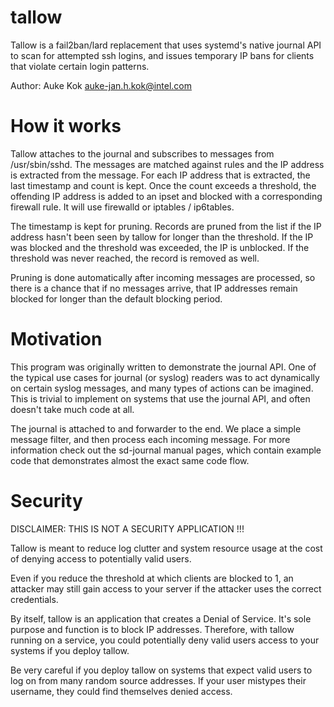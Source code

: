 
tallow
======

Tallow is a fail2ban/lard replacement that uses systemd's native
journal API to scan for attempted ssh logins, and issues temporary
IP bans for clients that violate certain login patterns.

Author: Auke Kok <auke-jan.h.kok@intel.com>


How it works
============

Tallow attaches to the journal and subscribes to messages from
/usr/sbin/sshd. The messages are matched against rules and the IP
address is extracted from the message.  For each IP address that is
extracted, the last timestamp and count is kept. Once the count exceeds
a threshold, the offending IP address is added to an ipset and blocked 
with a corresponding firewall rule. It will use firewalld or 
iptables / ip6tables.

The timestamp is kept for pruning. Records are pruned from the list
if the IP address hasn't been seen by tallow for longer than the
threshold. If the IP was blocked and the threshold was exceeded,
the IP is unblocked. If the threshold was never reached, the record
is removed as well.

Pruning is done automatically after incoming messages are processed,
so there is a chance that if no messages arrive, that IP addresses
remain blocked for longer than the default blocking period.



Motivation
==========

This program was originally written to demonstrate the journal API. One
of the typical use cases for journal (or syslog) readers was to act
dynamically on certain syslog messages, and many types of actions
can be imagined. This is trivial to implement on systems that use
the journal API, and often doesn't take much code at all.

The journal is attached to and forwarder to the end. We place a
simple message filter, and then process each incoming message. For
more information check out the sd-journal manual pages, which contain
example code that demonstrates almost the exact same code flow.



Security
========

DISCLAIMER: THIS IS NOT A SECURITY APPLICATION !!!

Tallow is meant to reduce log clutter and system resource usage at
the cost of denying access to potentially valid users.

Even if you reduce the threshold at which clients are blocked to 1,
an attacker may still gain access to your server if the attacker uses
the correct credentials.

By itself, tallow is an application that creates a Denial
of Service. It's sole purpose and function is to block IP
addresses. Therefore, with tallow running on a service, you could
potentially deny valid users access to your systems if you deploy
tallow.

Be very careful if you deploy tallow on systems that expect valid
users to log on from many random source addresses. If your user
mistypes their username, they could find themselves denied access.